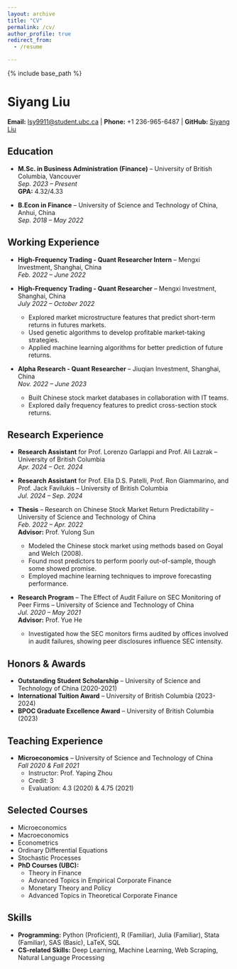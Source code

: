 ```yaml
---
layout: archive
title: "CV"
permalink: /cv/
author_profile: true
redirect_from:
  - /resume

---
```


{% include base_path %}

# Siyang Liu

**Email:** lsy9911@student.ubc.ca | **Phone:** +1 236-965-6487 | **GitHub:** [Siyang Liu](https://github.com/lsy617004926)

## Education

- **M.Sc. in Business Administration (Finance)** – University of British Columbia, Vancouver  
  *Sep. 2023 – Present*  
  **GPA:** 4.32/4.33

- **B.Econ in Finance** – University of Science and Technology of China, Anhui, China  
  *Sep. 2018 – May 2022*  

## Working Experience

- **High-Frequency Trading - Quant Researcher Intern** – Mengxi Investment, Shanghai, China  
  *Feb. 2022 – June 2022*

- **High-Frequency Trading - Quant Researcher** – Mengxi Investment, Shanghai, China  
  *July 2022 – October 2022*  
  - Explored market microstructure features that predict short-term returns in futures markets.
  - Used genetic algorithms to develop profitable market-taking strategies.
  - Applied machine learning algorithms for better prediction of future returns.

- **Alpha Research - Quant Researcher** – Jiuqian Investment, Shanghai, China  
  *Nov. 2022 – June 2023*  
  - Built Chinese stock market databases in collaboration with IT teams.
  - Explored daily frequency features to predict cross-section stock returns.

## Research Experience

- **Research Assistant** for Prof. Lorenzo Garlappi and Prof. Ali Lazrak – University of British Columbia  
  *Apr. 2024 – Oct. 2024*

- **Research Assistant** for Prof. Ella D.S. Patelli, Prof. Ron Giammarino, and Prof. Jack Favilukis – University of British Columbia  
  *Jul. 2024 – Sep. 2024*

- **Thesis** – Research on Chinese Stock Market Return Predictability – University of Science and Technology of China  
  *Feb. 2022 – Apr. 2022*  
  **Advisor:** Prof. Yulong Sun  
  - Modeled the Chinese stock market using methods based on Goyal and Welch (2008).
  - Found most predictors to perform poorly out-of-sample, though some showed promise.
  - Employed machine learning techniques to improve forecasting performance.

- **Research Program** – The Effect of Audit Failure on SEC Monitoring of Peer Firms – University of Science and Technology of China  
  *Jul. 2020 – May 2021*  
  **Advisor:** Prof. Yue He  
  - Investigated how the SEC monitors firms audited by offices involved in audit failures, showing peer disclosures influence SEC intensity.

## Honors & Awards

- **Outstanding Student Scholarship** – University of Science and Technology of China (2020-2021)
- **International Tuition Award** – University of British Columbia (2023-2024)
- **BPOC Graduate Excellence Award** – University of British Columbia (2023)

## Teaching Experience

- **Microeconomics** – University of Science and Technology of China  
  *Fall 2020 & Fall 2021*  
  - Instructor: Prof. Yaping Zhou  
  - Credit: 3  
  - Evaluation: 4.3 (2020) & 4.75 (2021)

## Selected Courses

- Microeconomics
- Macroeconomics
- Econometrics
- Ordinary Differential Equations
- Stochastic Processes
- **PhD Courses (UBC):**  
  - Theory in Finance  
  - Advanced Topics in Empirical Corporate Finance  
  - Monetary Theory and Policy  
  - Advanced Topics in Theoretical Corporate Finance  

## Skills

- **Programming:** Python (Proficient), R (Familiar), Julia (Familiar), Stata (Familiar), SAS (Basic), LaTeX, SQL
- **CS-related Skills:** Deep Learning, Machine Learning, Web Scraping, Natural Language Processing

